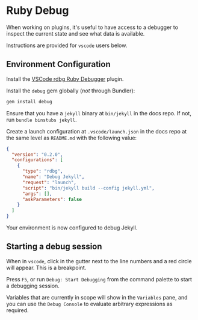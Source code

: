 # Ruby Debug

When working on plugins, it's useful to have access to a debugger to inspect the current state and see what data is available.

Instructions are provided for `vscode` users below.

## Environment Configuration

Install the [VSCode rdbg Ruby Debugger](https://marketplace.visualstudio.com/items?itemName=KoichiSasada.vscode-rdbg) plugin.

Install the `debug` gem globally (_not_ through Bundler):

```bash
gem install debug
```

Ensure that you have a `jekyll` binary at `bin/jekyll` in the docs repo. If not, run `bundle binstubs jekyll`.

Create a launch configuration at `.vscode/launch.json` in the docs repo at the same level as `README.md` with the following value:

```json
{
  "version": "0.2.0",
  "configurations": [
    {
      "type": "rdbg",
      "name": "Debug Jekyll",
      "request": "launch",
      "script": "bin/jekyll build --config jekyll.yml",
      "args": [],
      "askParameters": false
    }
  ]
}
```

Your environment is now configured to debug Jekyll.

## Starting a debug session

When in `vscode`, click in the gutter next to the line numbers and a red circle will appear. This is a breakpoint.

Press `F5`, or run `Debug: Start Debugging` from the command palette to start a debugging session.

Variables that are currently in scope will show in the `Variables` pane, and you can use the `Debug Console` to evaluate arbitrary expressions as required.

